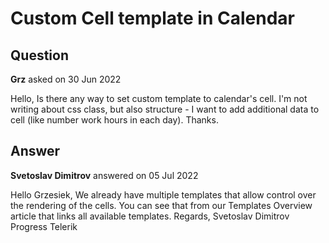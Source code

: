 # Custom Cell template in Calendar

## Question

**Grz** asked on 30 Jun 2022

Hello, Is there any way to set custom template to calendar's cell. I'm not writing about css class, but also structure - I want to add additional data to cell (like number work hours in each day). Thanks.

## Answer

**Svetoslav Dimitrov** answered on 05 Jul 2022

Hello Grzesiek, We already have multiple templates that allow control over the rendering of the cells. You can see that from our Templates Overview article that links all available templates. Regards, Svetoslav Dimitrov Progress Telerik
